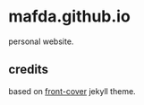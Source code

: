 # mafda.github.io

personal website.

## credits

based on [front-cover](https://github.com/dashingcode/front-cover) jekyll theme.